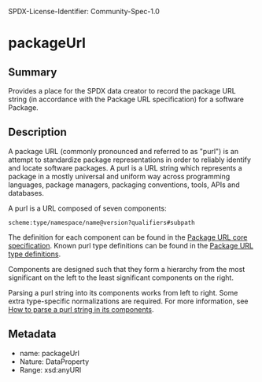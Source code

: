 SPDX-License-Identifier: Community-Spec-1.0

# packageUrl

## Summary

Provides a place for the SPDX data creator to record the package URL string
(in accordance with the Package URL specification) for a software Package.

## Description

A package URL (commonly pronounced and referred to as "purl") is an attempt to
standardize package representations in order to reliably identify and locate
software packages. A purl is a URL string which represents a package in a
mostly universal and uniform way across programming languages, package
managers, packaging conventions, tools, APIs and databases.

A purl is a URL composed of seven components:

```text
scheme:type/namespace/name@version?qualifiers#subpath
```

The definition for each component can be found in the
[Package URL core specification](https://github.com/package-url/purl-spec/blob/b33dda1cf4515efa8eabbbe8e9b140950805f845/PURL-SPECIFICATION.rst).
Known purl type definitions can be found in the
[Package URL type definitions](https://github.com/package-url/purl-spec/blob/b33dda1cf4515efa8eabbbe8e9b140950805f845/PURL-TYPES.rst).

Components are designed such that they form a hierarchy from the most
significant on the left to the least significant components on the right.

Parsing a purl string into its components works from left to right. Some extra
type-specific normalizations are required. For more information, see
[How to parse a purl string in its components](https://github.com/package-url/purl-spec/blob/b33dda1cf4515efa8eabbbe8e9b140950805f845/PURL-SPECIFICATION.rst#how-to-parse-a-purl-string-in-its-components).

## Metadata

- name: packageUrl
- Nature: DataProperty
- Range: xsd:anyURI
